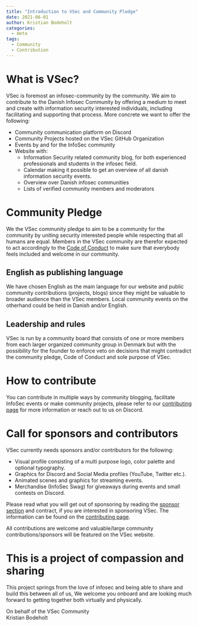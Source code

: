```yaml
---
title: "Introduction to VSec and Community Pledge"
date: 2021-06-01
author: Kristian Bodeholt
categories:
  - meta
tags:
  - Community
  - Contribution
---
```


# What is VSec?
VSec is foremost an infosec-community by the community. We aim to contribute to the Danish Infosec Community by offering a medium to meet and create with information security interested individuals, including facilitating and supporting that process. More concrete we want to offer the following:  

- Community communication platform on Discord
- Community Projects hosted on the VSec GitHub Organization
- Events by and for the InfoSec community
- Website with:
  - Information Security related community blog, for both experienced professionals and students in the infosec field.
  - Calendar making it possible to get an overview of all danish information security events.
  - Overview over Danish infosec communities
  - Lists of verified community members and moderators  

# Community Pledge
We the VSec community pledge to aim to be a community for the community by uniting security interested people while respecting that all humans are equal. Members in the VSec community are therefor expected to act accordingly to the [Code of Conduct](https://vsec.dk/about/#code-of-conduct) to make sure that everybody feels included and welcome in our community. 

## English as publishing language
We have chosen English as the main language for our website and public community contributions (projects, blogs) since they might be valuable to broader audience than the VSec members. Local community events on the otherhand could be held in Danish and/or English.

## Leadership and rules
VSec is run by a community board that consists of one or more members from each larger organized community group in Denmark but with the possibility for the founder to enforce veto on decisions that might contradict the community pledge, Code of Conduct and sole purpose of VSec. 

# How to contribute
You can contribute in multiple ways by community blogging, facilitate InfoSec events or make community projects, please refer to our [contributing page](https://vsec.dk/contributing/) for more information or reach out to us on Discord.

# Call for sponsors and contributors
VSec currently needs sponsors and/or contributors for the following:
 - Visual profile consisting of a multi purpose logo, color palette and optional typography.
 - Graphics for Discord and Social Media profiles (YouTube, Twitter etc.).
 - Animated scenes and graphics for streaming events.
 - Merchandise (InfoSec Swag) for giveaways during events and small contests on Discord.

Please read what you will get out of sponsoring by reading the [sponsor section](vsec.dk/contributing/#sponsors) and contract, if you are interested in sponsoring VSec. The information can be found on the [contributing page](https://vsec.dk/contributing/).

All contributions are welcome and valuable/large community contributions/sponsors will be featured on the VSec website.

# This is a project of compassion and sharing
This project springs from the love of infosec and being able to share and build this between all of us, 
We welcome you onboard and are looking much forward to getting together both virtually and physically.

On behalf of the VSec Community  
Kristian Bodeholt